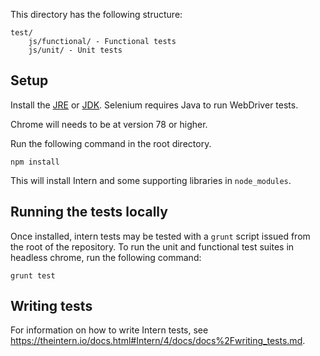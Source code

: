 This directory has the following structure:
```
test/
    js/functional/ - Functional tests
    js/unit/ - Unit tests
```
## Setup

Install the [JRE](https://www.oracle.com/technetwork/java/javase/downloads/jre8-downloads-2133155.html) or [JDK](https://www.oracle.com/technetwork/java/javase/downloads/jdk8-downloads-2133151.html). Selenium requires Java to run WebDriver tests.

Chrome will needs to be at version 78 or higher.

Run the following command in the root directory.

```
npm install
```

This will install Intern and some supporting libraries in `node_modules`.

## Running the tests locally

Once installed, intern tests may be tested with a `grunt` script issued
from the root of the repository. To run the unit and functional test suites in headless chrome, run the
following command:

```
grunt test
```

## Writing tests

For information on how to write Intern tests, see
https://theintern.io/docs.html#Intern/4/docs/docs%2Fwriting_tests.md.